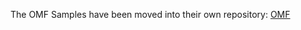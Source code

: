The OMF Samples have been moved into their own repository:    [OMF](https://github.com/osisoft/OSI-Samples-OMF)